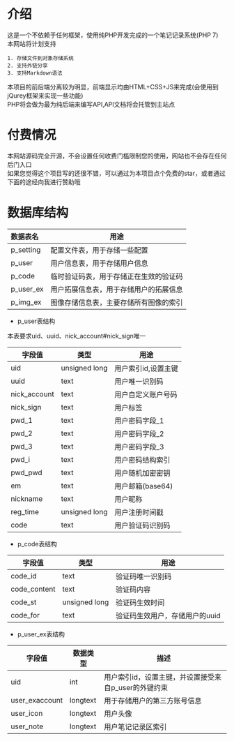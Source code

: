 # 介绍

这是一个不依赖于任何框架，使用纯PHP开发完成的一个笔记记录系统(PHP 7)\
本网站将计划支持

    1. 存储文件到对象存储系统
    2. 支持外链分享
    3. 支持Markdown语法


本项目的前后端分离较为明显，前端显示均由HTML+CSS+JS来完成(会使用到jQurey框架来实现一些功能)\
PHP将会做为最为纯后端来编写API,API文档将会托管到主站点

# 付费情况

本网站源码完全开源，不会设置任何收费门槛限制您的使用，网站也不会存在任何后门入口\
如果您觉得这个项目写的还很不错，可以通过为本项目点个免费的star，或者通过下面的途经向我进行赞助哦

# 数据库结构

|数据表名|用途|
|:---|---|
|p_setting|配置文件表，用于存储一些配置|
|p_user|用户信息表，用于存储用户信息|
|p_code|临时验证码表，用于存储正在生效的验证码|
|p_user_ex|用户拓展信息表，用于存储用户的拓展信息|
|p_img_ex|图像存储信息表，主要存储所有图像的索引|


- p_user表结构

本表要求uid、uuid、nick_account#nick_sign唯一

|字段值|类型|用途|
|---|---|---|
|uid|unsigned long|用户索引id,设置主键|
|uuid|text|用户唯一识别码|
|nick_account|text|用户自定义账户号码|
|nick_sign|text|用户标签|
|pwd_1|text|用户密码字段_1|
|pwd_2|text|用户密码字段_2|
|pwd_3|text|用户密码字段_3|
|pwd_i|text|用户密码结构索引|
|pwd_pwd|text|用户随机加密密钥|
|em|text|用户邮箱(base64)|
|nickname|text|用户昵称|
|reg_time|unsigned long|用户注册时间戳|
|code|text|用户验证码识别码|


- p_code表结构

|字段值|类型|用途|
|---|---|---|
|code_id|text|验证码唯一识别码|
|code_content|text|验证码内容|
|code_st|unsigned long|验证码生效时间|
|code_for|text|验证码生效用户，存储用户的uuid|


- p_user_ex表结构

|字段值|数据类型|描述|
|---|---|---|
|uid|int|用户索引id，设置主键，并设置接受来自p_user的外键约束|
|user_exaccount|longtext|用于存储用户的第三方账号信息|
|user_icon|longtext|用户头像|
|user_note|longtext|用户笔记记录区索引|

